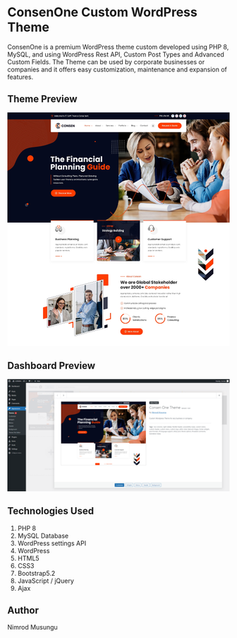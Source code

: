 # ConsenOne Custom WordPress Theme

ConsenOne is a premium WordPress theme custom developed using PHP 8, MySQL, and using WordPress Rest API, Custom Post Types and Advanced Custom Fields. The Theme can be used by corporate businesses or companies and it offers easy customization, maintenance and expansion of features.


## Theme Preview

![Consenone]("/../screenshot.png)


## Dashboard Preview
![Consenone]("/../dashboard.png)


## Technologies Used

1. PHP 8
2. MySQL Database
3. WordPress settings API
4. WordPress
5. HTML5
6. CSS3
7. Bootstrap5.2
8. JavaScript / jQuery
9. Ajax

## Author
Nimrod Musungu